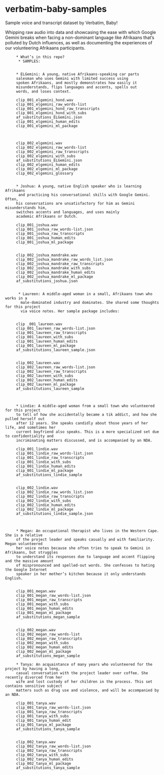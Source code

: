 # verbatim-baby-samples
Sample voice and transcript dataset by Verbatim, Baby!


Whipping raw audio into data and showcasing the ease with which 
Google Gemini breaks when facing a non-dominant language like Afrikaans
that’s polluted by Dutch influences, as well as documenting the experiences of 
         our volunteering Afrikaans participants.


         * What’s in this repo?
          * SAMPLES:

     
         * ELGemini: A young, native Afrikaans-speaking car parts 
         salesman who uses Gemini with limited success using 
         spoken Afrikaans, and mostly demonstrates how easily it 
         misunderstands, flips languages and accents, spells out
         words, and loses context.

         clip_001_elgemini_hond.wav
         clip_001_elgemini_raw_words-list
         clip_001_elgemini_hond_raw_transcripts
         clip_001_elgemini_hond_with_subs
         af_substitutions_ELGemini.json
         clip_001_elgemini_human_edits
         clip_001_elgemini_ml_package



         clip_002_elgemini.wav
         clip_002_elgemini_raw_words-list
         clip_002_elgemini_raw_transcripts
         clip_002_elgemini_with_subs
         af_substitutions_ELGemini.json
         clip_002_elgemini_human_edits
         clip_002_elgemini_ml_package
         clip_002_elgemini_glossary


         * Joshua: A young, native English speaker who is learning Afrikaans 
          and practicing his conversational skills with Google Gemini. Often,
         his conversations are unsatisfactory for him as Gemini misunderstands him,
         switches accents and languages, and uses mainly 
         academic Afrikaans or Dutch.

         clip_001_joshua.wav
         clip_001_joshua_raw_words-list.json
         clip_001_joshua_raw_transcripts
         clip_001_joshua_human_edits
         clip_001_joshua_ml_package


         clip_002_joshua_mandrake.wav
         clip_002_joshua_mandrake_raw_words_list.json
         clip_002_joshua_mandrake_raw_transcripts
         clip_002_joshua_mandrake_with_subs
         clip_002_joshua_mandrake_human_edits
         clip_002_joshua_mandrake_ml_package
         af_substitutions_joshua.json


          * Laureen: A middle-aged woman in a small, Afrikaans town who works in a 
           male-dominated industry and dominates. She shared some thoughts for this project
           via voice notes. Her sample package includes:


         clip _001_laureen.wav
         clip_001_laureen_raw_words-list.json
         clip_001_laureen_raw_transcripts
         clip_001_laureen_with_subs
         clip_001_laureen_human_edits
         clip_001_laureen_ml_package
         af_substitutions_laureen_sample.json


         clip_002_laureen.wav
         clip_002_laureen_raw_words-list.json
         clip_002_laureen_raw_transcripts
         clip_002_laureen_with_subs
         clip_002_laureen_human_edits
         clip_002_laureen_ml_package
         af_substitutions_laureen_sample



         * Lindie: A middle-aged woman from a small town who volunteered for this project 
         to tell of how she accidentally became a tik addict, and how she pulled herself out 
         after 12 years. She speaks candidly about those years of her life, and sometimes her 
         current boyfriend also speaks. This is a more specialized set due to confidentiality and 
         incriminating matters discussed, and is accompanied by an NDA.

         clip_001_lindie.wav
         clip_001_lindie_raw_words-list.json
         clip_001_lindie_raw_transcripts
         clip_001_lindie_with_subs
         clip_001_lindie_human_edits
         clip_001_lindie_ml_package
         af_substitutions_lindie_sample


         clip_002_lindie.wav
         clip_002_lindie_raw_words_list.json
         clip_002_lindie_raw_transcripts
         clip_002_lindie_with_subs
         clip_002_lindie_human_edits
         clip_002_lindie_ml_package
         af_substitutions_lindie_sample.json



         * Megan: An occupational therapist who lives in the Western Cape. She is a relative 
         of the project leader and speaks casually and with familiarity. Megan volunteered 
         her voice notes because she often tries to speak to Gemini in Afrikaans, but struggles
         to understand its responses due to language and accent flipping and the massive amount 
         of mispronounced and spelled-out words. She confesses to hating the Google Internet 
         speaker in her mother’s kitchen because it only understands English.


         clip_001_megan.wav
         clip_001_megan_raw_words-list.json
         clip_001_megan_raw_transcripts
         clip_001_megan_with_subs
         clip_001_megan_human_edits
         clip_001_megan_ml_package
         af_substitutions_megan_sample


         clip_002_megan.wav
         clip_002_megan_raw_words-list
         clip_002_megan_raw_transcripts
         clip_002_megan_with_subs
         clip_002_megan_human_edits
         clip_002_megan_ml_package
         af_substitutions_megan_sample

         * Tanya: An acquaintance of many years who volunteered for the project by having a long, 
         casual conversation with the project leader over coffee. She recently divorced from her 
         wife and lost custody of her children in the process. This set contains sensitive subject
         matters such as drug use and violence, and will be accompanied by an NDA.

         clip_001_tanya.wav
         clip_001_tanya_raw_words-list.json
         clip_001_tanya_raw_transcripts
         clip_001_tanya_with_subs
         clip_001_tanya_human_edit
         clip_001_tanya_ml_package
         af_substitutions_tanya_sample


         clip_002_tanya.wav
         clip_002_tanya_raw_words-list.json
         clip_002_tanya_raw_transcripts
         clip_002_tanya_with_subs
         clip_002_tanya_human_edits
         clip_002_tanya_ml_package
         af_substitutions_tanya_sample
